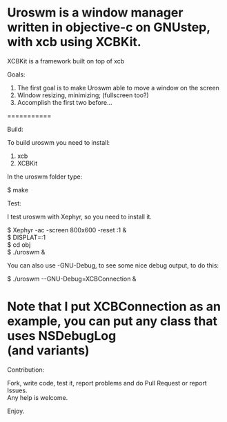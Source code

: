 Uroswm is a window manager written in objective-c on GNUstep, with xcb using XCBKit.
===========

XCBKit is a framework built on top of xcb <br />

Goals: <br />

1) The first goal is to make Uroswm able to move a window on the screen <br />
2) Window resizing, minimizing; (fullscreen too?) <br />
3) Accomplish the first two before... <br />

===========

Build: <br />

To build uroswm you need to install: <br />

1) xcb <br />
2) XCBKit <br />

In the uroswm folder type: <br />

$ make <br />

Test: <br />

I test uroswm with Xephyr, so you need to install it.<br />

$ Xephyr -ac -screen 800x600 -reset :1 & <br />
$ DISPLAT=:1 <br />
$ cd obj <br />
$ ./uroswm & <br />

You can also use -GNU-Debug, to see some nice debug output, to do this: <br />

$ ./uroswm --GNU-Debug=XCBConnection & <br />

Note that I put XCBConnection as an example, you can put any class that uses NSDebugLog <br /> (and variants) <br />
=============

Contribution: <br />

Fork, write code, test it, report problems and do Pull Request or report Issues. <br />
Any help is welcome. <br />

Enjoy. <br />

